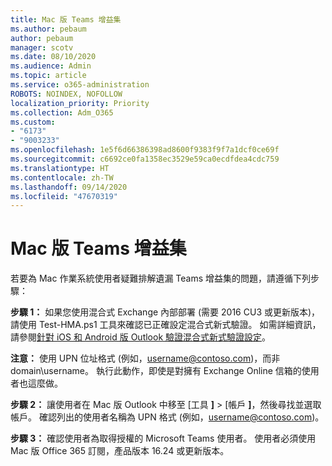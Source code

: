 ```yaml
---
title: Mac 版 Teams 增益集
ms.author: pebaum
author: pebaum
manager: scotv
ms.date: 08/10/2020
ms.audience: Admin
ms.topic: article
ms.service: o365-administration
ROBOTS: NOINDEX, NOFOLLOW
localization_priority: Priority
ms.collection: Adm_O365
ms.custom:
- "6173"
- "9003233"
ms.openlocfilehash: 1e5f6d66386398ad8600f9383f9f7a1dcf0ce69f
ms.sourcegitcommit: c6692ce0fa1358ec3529e59ca0ecdfdea4cdc759
ms.translationtype: HT
ms.contentlocale: zh-TW
ms.lasthandoff: 09/14/2020
ms.locfileid: "47670319"
---
```

# <a name="teams-add-in-for-mac"></a>Mac 版 Teams 增益集

若要為 Mac 作業系統使用者疑難排解遺漏 Teams 增益集的問題，請遵循下列步驟：

**步驟 1：** 如果您使用混合式 Exchange 內部部署 (需要 2016 CU3 或更新版本)，請使用 Test-HMA.ps1 工具來確認已正確設定混合式新式驗證。 如需詳細資訊，請參閱[針對 iOS 和 Android 版 Outlook 驗證混合式新式驗證設定](https://aka.ms/AA980zq)。  

**注意：** 使用 UPN 位址格式 (例如，[username@contoso.com](mailto:username@contoso.com))，而非domain\username。 執行此動作，即使是對擁有 Exchange Online 信箱的使用者也這麼做。

**步驟 2：** 讓使用者在 Mac 版 Outlook 中移至 [工具 **]**  >  [帳戶 **]**，然後尋找並選取帳戶。 確認列出的使用者名稱為 UPN 格式 (例如，[username@contoso.com](mailto:username@contoso.com))。

**步驟 3：** 確認使用者為取得授權的 Microsoft Teams 使用者。 使用者必須使用 Mac 版 Office 365 訂閱，產品版本 16.24 或更新版本。